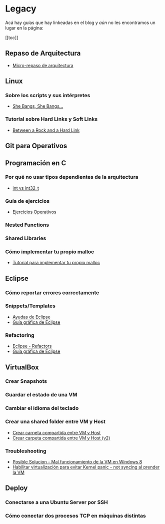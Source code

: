# Legacy

Acá hay guías que hay linkeadas en el blog y _aún_ no les encontramos un lugar
en la página:

[[toc]]

## Repaso de Arquitectura
- [Micro-repaso de arquitectura](http://mgarciaisaia.github.io/simplecpu/Binary.html)

## Linux

### Sobre los scripts y sus intérpretes
- [She Bangs, She Bangs...](https://mgarciaisaia.github.io/tutorial-c/blog/2014/03/20/she-bangs-she-bangs/)

### Tutorial sobre Hard Links y Soft Links
- [Between a Rock and a Hard Link](https://mgarciaisaia.github.io/tutorial-c/blog/2015/02/07/between-a-rock-and-a-hard-link/)

## Git para Operativos
<YouTube v="dI_tHLEoNBM"/>

## Programación en C

### Por qué no usar tipos dependientes de la arquitectura
- [int vs int32_t](http://mgarciaisaia.github.io/tutorial-c/blog/2014/12/26/int-vs-int32-t/)

### Guía de ejercicios
- [Ejercicios Operativos](https://faq.utnso.com.ar/ejercicios)

### Nested Functions
<YouTube v="1kYyxZXGjp0"/>

### Shared Libraries
<YouTube v="A6dhc9cCI18"/>

### Cómo implementar tu propio malloc
- [Tutorial para implementar tu propio malloc](http://mgarciaisaia.github.io/tutorial-c/blog/2014/12/26/un-tutorial-rapido-para-implementar-y-debuggear-malloc/)

## Eclipse

### Cómo reportar errores correctamente
<YouTube v="qKkmU13uKHw"/>

### Snippets/Templates
- [Ayudas de Eclipse](https://docs.google.com/document/d/1S4H6pv6RldiWZlmQe0xaOYY-J5alByvhrYVeVMROWT0/edit)
- [Guía gráfica de Eclipse](https://docs.google.com/document/d/16vNTvgYpmojT9vNOLf9MOSEG-EcmozHIGyNx8h5JmoI/pub#h.vv9t5d6yowf2)

### Refactoring
- [Eclipse - Refactors](https://docs.google.com/document/d/1UpPjGZmeR66WFjNXSVd5gEGVb0m-6EBejfkxFBO0CEg/edit)
- [Guía gráfica de Eclipse](https://docs.google.com/document/d/16vNTvgYpmojT9vNOLf9MOSEG-EcmozHIGyNx8h5JmoI/pub#h.ja3m0nnnuhd2)

## VirtualBox

### Crear Snapshots
<YouTube v="u1L23ziKgz4"/>

### Guardar el estado de una VM
<YouTube v="YqFybzQmqOc"/>

### Cambiar el idioma del teclado
<YouTube v="0016HnJQVSE"/>

### Crear una shared folder entre VM y Host
- [Crear carpeta compartida entre VM y Host](https://docs.google.com/document/d/11hvWR_GDrDCL1JUaTXfBfh07eOwuB1M8inOiBjKxCiI/edit)
- [Crear carpeta compartida entre VM y Host (v2)](https://docs.google.com/document/d/1_lDnILoIhZnRN6BtFsxGZZLstAJWlE2YPYGto7ThhZk/edit)

### Troubleshooting
- [Posible Solucion - Mal funcionamiento de la VM en Windows 8](https://github.com/sisoputnfrba/foro/issues/1007)
- [Habilitar virtualización para evitar Kernel panic - not syncing al prender la VM](https://github.com/sisoputnfrba/foro/issues/1010)

## Deploy

### Conectarse a una Ubuntu Server por SSH
<YouTube v="SDeqYSxFd10"/>

### Cómo conectar dos procesos TCP en máquinas distintas
<YouTube v="vFkmdQVn4Ug"/>
